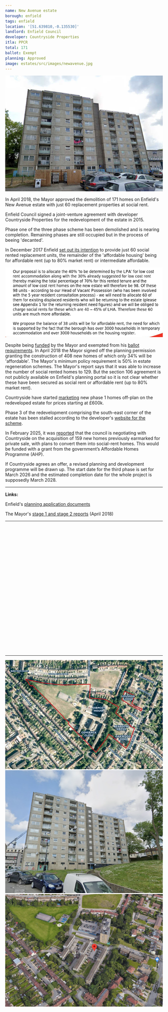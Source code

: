 ```yaml
---
name: New Avenue estate 
borough: enfield
tags: enfield
location: '[51.639810,-0.135530]'
landlord: Enfield Council
developer: Countryside Properties
itla: PPCR
total: 171
ballot: Exempt
planning: Approved
image: estates/src/images/newavenue.jpg
---
```

![New Avenue estate image](src/images/newavenue.jpg)

In April 2018, the Mayor approved the demolition of 171 homes on Enfield's New Avenue estate with just 60 replacement properties at social rent.

Enfield Council signed a joint-venture agreement with developer Countryside Properties for the redevelopment of the estate in 2015.

Phase one of the three phase scheme has been demolished and is nearing completion. Remaining phases are still occupied but in the process of beeing 'decanted'.

In December 2017 Enfield [set out its intention](/images/newavenuesr.pdf) to provide just 60 social rented replacement units, the remainder of the 'affordable housing' being for affordable rent (up to 80% market rent) or intermediate affordable.

![New Avenue estate image](src/images/newavenuesr.png)

Despite being [funded](/approval/funding) by the Mayor and exempted from his [ballot requirements](/approved/ballotrequirements). In April 2018 the Mayor signed off the planning permission granting the construction of 408 new homes of which only 34% will be 'affordable'. The Mayor's minimum policy requirement is 50% in estate regeneration schemes. The Mayor's report says that it was able to increase the number of social rented homes to 129. But the section 106 agreement is not publicly available on Enfield's planning portal so it is not clear whether these have been secured as social rent or affordable rent (up to 80% market rent).

Countryside have started [marketing](https://www.countrysideproperties.com/all-developments/london/new-avenue) new phase 1 homes off-plan on the redeveloped estate for prices starting at £600k.

Phase 3 of the redevelopment comprising the south-east corner of the estate has been stalled according to the developer's [website for the scheme](https://www.countrysidehomes.com/developments/london/new-avenue-oakwood/download-newsletter).

In February 2025, it was [reported](https://enfielddispatch.co.uk/move-to-provide-more-social-rent-homes-on-southgate-estate-redevelopment/) that the council is negotiating with Countryside on the acquisition of 159 new homes previously earmarked for private sale, with plans to convert them into social-rent homes. This would be funded with a grant from the government’s Affordable Homes Programme (AHP).

If Countryside agrees an offer, a revised planning and development programme will be drawn up. The start date for the third phase is set for March 2026 and the estimated completion date for the whole project is supposedly March 2028. 

---

__Links:__

Enfield's [planning application documents](https://planningandbuildingcontrol.enfield.gov.uk/online-applications/applicationDetails.do?activeTab=documents&keyVal=O5KV2MJN04Y00)

The Mayor's [stage 1 and stage 2 reports](https://www.london.gov.uk/sites/default/files/public%3A//public%3A//PAWS/media_id_394835///new_avenue_estate_report.pdf) (April 2018)


---

<!------------THE CODE BELOW RENDERS THE MAP - DO NOT EDIT! ---------------------------->

<div id="map" style="width: 100%; height: 400px;"></div>

<script>
  var map = L.map('map').setView({{ location }}, 13);
  L.tileLayer('https://tile.openstreetmap.org/{z}/{x}/{y}.png', {
  maxZoom: 19,
attribution: '&copy; <a href="http://www.openstreetmap.org/copyright">OpenStreetMap</a>'
}).addTo(map);
var circle = L.circle({{ location }}, {
    color: 'red',
    fillColor: '#f03',
    fillOpacity: 0.5,
    radius: 500
}).addTo(map);
</script>

---

 ![New Avenue estate image](src/images/newavenueaerial.png)
  ![New Avenue estate image](src/images/newavenue2.png)
  ![New Avenue estate image](src/images/newavenueaerial2.png)


